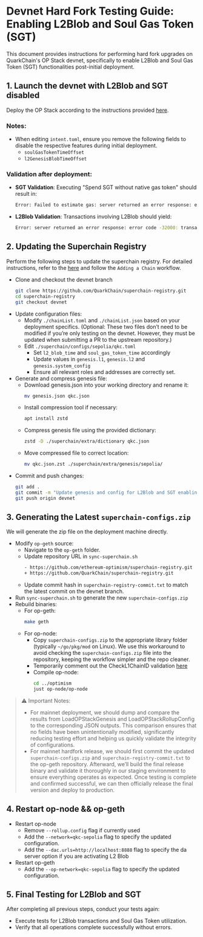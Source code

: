 # Devnet Hard Fork Testing Guide: Enabling L2Blob and Soul Gas Token (SGT)

This document provides instructions for performing hard fork upgrades on QuarkChain's OP Stack devnet, specifically to enable L2Blob and Soul Gas Token (SGT) functionalities post-initial deployment.

## 1. Launch the devnet with L2Blob and SGT disabled
Deploy the OP Stack according to the instructions provided [here](https://github.com/QuarkChain/pm/blob/main/L2/opup_devnet_test.md).

### Notes:
  - When editing `intent.toml`, ensure you remove the following fields to disable the respective features during initial deployment.
    - `soulGasTokenTimeOffset` 
    - `l2GenesisBlobTimeOffset`
### Validation after deployment:
  - **SGT Validation**: Executing "Spend SGT without native gas token" should result in:
    ```bash
    Error: Failed to estimate gas: server returned an error response: error code -32000: gas required exceeds allowance (0)
    ```
  - **L2Blob Validation**: Transactions involving L2Blob should yield:
    ```bash
    Error: server returned an error response: error code -32000: transaction type not supported
    ```
## 2. Updating the Superchain Registry
Perform the following steps to update the superchain registry. For detailed instructions, refer to the [here](https://github.com/QuarkChain/superchain-registry/blob/main/docs/ops.md) and follow the `Adding a Chain` workflow.
  - Clone and checkout the devnet branch
    ```bash
    git clone https://github.com/QuarkChain/superchain-registry.git
    cd superchain-registry
    git checkout devnet
    ```
  - Update configuration files:
      - Modify `./chainList.toml` and `./chainList.json` based on your deployment specifics. (Optional: These two files don’t need to be modified if you’re only testing on the devnet. However, they must be updated when submitting a PR to the upstream repository.)
      - Edit `./superchain/configs/sepolia/qkc.toml`
          - Set `l2_blob_time` and `soul_gas_token_time` accordingly
          - Update values in `genesis.l1`, `genesis.l2` and `genesis.system_config`
          - Ensure all relevant roles and addresses are correctly set.
  - Generate and compress genesis file:
    - Download genesis.json into your working directory and rename it:
      ```bash
      mv genesis.json qkc.json
      ```
    - Install compression tool if necessary:
      ```bash
      apt install zstd
      ```
    - Compress genesis file using the provided dictionary:
      ```bash
      zstd -D ./superchain/extra/dictionary qkc.json
      ```    
    - Move compressed file to correct location:
      ```bash
      mv qkc.json.zst ./superchain/extra/genesis/sepolia/
      ```        
  - Commit and push changes:
    ```bash
    git add .
    git commit -m "Update genesis and config for L2Blob and SGT enabling"
    git push origin devnet    
    ```  
## 3. Generating the Latest `superchain-configs.zip`
We will generate the zip file on the deployment machine directly.
  - Modify `op-geth` source:
    - Navigate to the `op-geth` folder.
    - Update repository URL in `sync-superchain.sh`
      ```bash
      - https://github.com/ethereum-optimism/superchain-registry.git
      + https://github.com/QuarkChain/superchain-registry.git      
      ```
    - Update commit hash in `superchain-registry-commit.txt` to match the latest commit on the devnet branch.
  - Run `sync-superchain.sh` to generate the new `superchain-configs.zip`
  - Rebuild binaries: 
    - For op-geth: 
      ```bash
      make geth
      ```
    - For op-node: 
      - Copy `superchain-configs.zip` to the appropriate library folder (typically `~/go/pkg/mod` on Linux). We use this workaround to avoid checking the `superchain-configs.zip` file into the repository, keeping the workflow simpler and the repo cleaner.
      - Temporarily comment out the CheckL1ChainID validation [here](https://github.com/QuarkChain/optimism/blob/06a9487cb7f3b9398de0b9ba27896e7a4ef9d1c0/op-node/rollup/types.go#L195)
      - Compile op-node:
        ```bash
        cd ../optimism
        just op-node/op-node
        ```
> ⚠️ Important Notes: 
>   - For mainnet deployment, we should dump and compare the results from LoadOPStackGenesis and LoadOPStackRollupConfig to the corresponding JSON outputs. This comparison ensures that no fields have been unintentionally modified, significantly reducing testing effort and helping us quickly validate the integrity of configurations.
>   - For mainnet hardfork release, we should first commit the updated `superchain-configs.zip` and `superchain-registry-commit.txt` to the op-geth repository. Afterward, we’ll build the final release binary and validate it thoroughly in our staging environment to ensure everything operates as expected. Once testing is complete and confirmed successful, we can then officially release the final version and deploy to production.        
## 4. Restart op-node && op-geth
  - Restart op-node
    - Remove `--rollup.config` flag if currently used
    - Add the `--network=qkc-sepolia` flag to specify the updated configuration.
    - Add the `--dac.urls=http://localhost:8888` flag to specify the da server option if you are activating L2 Blob
  - Restart op-geth
    - Add the `--op-network=qkc-sepolia` flag to specify the updated configuration.

## 5. Final Testing for L2Blob and SGT
After completing all previous steps, conduct your tests again:
  - Execute tests for L2Blob transactions and Soul Gas Token utilization.
  - Verify that all operations complete successfully without errors.  